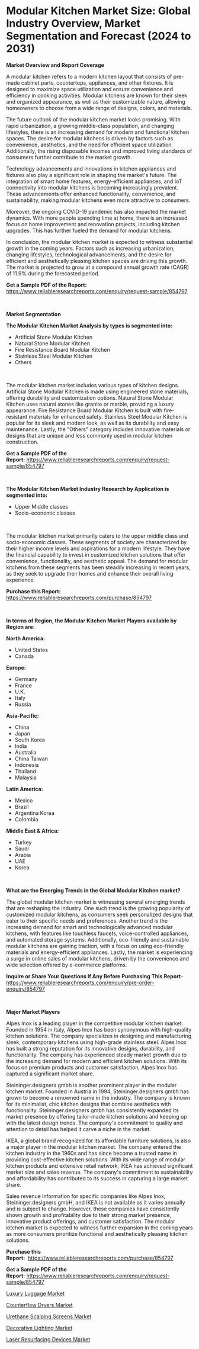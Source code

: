 <p><h1>Modular Kitchen Market Size: Global Industry Overview, Market Segmentation and Forecast (2024 to 2031)</h1></p><p><strong>Market Overview and Report Coverage</strong></p>
<p><p>A modular kitchen refers to a modern kitchen layout that consists of pre-made cabinet parts, countertops, appliances, and other fixtures. It is designed to maximize space utilization and ensure convenience and efficiency in cooking activities. Modular kitchens are known for their sleek and organized appearance, as well as their customizable nature, allowing homeowners to choose from a wide range of designs, colors, and materials.</p><p>The future outlook of the modular kitchen market looks promising. With rapid urbanization, a growing middle-class population, and changing lifestyles, there is an increasing demand for modern and functional kitchen spaces. The desire for modular kitchens is driven by factors such as convenience, aesthetics, and the need for efficient space utilization. Additionally, the rising disposable incomes and improved living standards of consumers further contribute to the market growth.</p><p>Technology advancements and innovations in kitchen appliances and fixtures also play a significant role in shaping the market's future. The integration of smart home features, energy-efficient appliances, and IoT connectivity into modular kitchens is becoming increasingly prevalent. These advancements offer enhanced functionality, convenience, and sustainability, making modular kitchens even more attractive to consumers.</p><p>Moreover, the ongoing COVID-19 pandemic has also impacted the market dynamics. With more people spending time at home, there is an increased focus on home improvement and renovation projects, including kitchen upgrades. This has further fueled the demand for modular kitchens.</p><p>In conclusion, the modular kitchen market is expected to witness substantial growth in the coming years. Factors such as increasing urbanization, changing lifestyles, technological advancements, and the desire for efficient and aesthetically pleasing kitchen spaces are driving this growth. The market is projected to grow at a compound annual growth rate (CAGR) of 11.9% during the forecasted period.</p></p>
<p><strong>Get a Sample PDF of the Report:</strong> <a href="https://www.reliableresearchreports.com/enquiry/request-sample/854797">https://www.reliableresearchreports.com/enquiry/request-sample/854797</a></p>
<p>&nbsp;</p>
<p><strong>Market Segmentation</strong></p>
<p><strong>The Modular Kitchen Market Analysis by types is segmented into:</strong></p>
<p><ul><li>Artificial Stone Modular Kitchen</li><li>Natural Stone Modular Kitchen</li><li>Fire Resistance Board Modular Kitchen</li><li>Stainless Steel Modular Kitchen</li><li>Others</li></ul></p>
<p>&nbsp;</p>
<p><p>The modular kitchen market includes various types of kitchen designs. Artificial Stone Modular Kitchen is made using engineered stone materials, offering durability and customization options. Natural Stone Modular Kitchen uses natural stones like granite or marble, providing a luxury appearance. Fire Resistance Board Modular Kitchen is built with fire-resistant materials for enhanced safety. Stainless Steel Modular Kitchen is popular for its sleek and modern look, as well as its durability and easy maintenance. Lastly, the "Others" category includes innovative materials or designs that are unique and less commonly used in modular kitchen construction.</p></p>
<p><strong>Get a Sample PDF of the Report:</strong>&nbsp;<a href="https://www.reliableresearchreports.com/enquiry/request-sample/854797">https://www.reliableresearchreports.com/enquiry/request-sample/854797</a></p>
<p>&nbsp;</p>
<p><strong>The Modular Kitchen Market Industry Research by Application is segmented into:</strong></p>
<p><ul><li>Upper Middle classes</li><li>Socio-economic classes</li></ul></p>
<p>&nbsp;</p>
<p><p>The modular kitchen market primarily caters to the upper middle class and socio-economic classes. These segments of society are characterized by their higher income levels and aspirations for a modern lifestyle. They have the financial capability to invest in customized kitchen solutions that offer convenience, functionality, and aesthetic appeal. The demand for modular kitchens from these segments has been steadily increasing in recent years, as they seek to upgrade their homes and enhance their overall living experience.</p></p>
<p><strong>Purchase this Report:</strong>&nbsp; <a href="https://www.reliableresearchreports.com/purchase/854797">https://www.reliableresearchreports.com/purchase/854797</a></p>
<p>&nbsp;</p>
<p><strong>In terms of Region, the Modular Kitchen Market Players available by Region are:</strong></p>
<p>
    <p> <strong> North America: </strong>
        <ul>
            <li>United States</li>
            <li>Canada</li>
        </ul>
        </p> 
    <p> <strong> Europe: </strong>
        <ul>
            <li>Germany</li>
            <li>France</li>
            <li>U.K.</li>
            <li>Italy</li>
            <li>Russia</li>
        </ul>
        </p> 
    <p> <strong> Asia-Pacific: </strong>
        <ul>
            <li>China</li>
            <li>Japan</li>
            <li>South Korea</li>
            <li>India</li>
            <li>Australia</li>
            <li>China Taiwan</li>
            <li>Indonesia</li>
            <li>Thailand</li>
            <li>Malaysia</li>
        </ul>
        </p> 
    <p> <strong> Latin America: </strong>
        <ul>
            <li>Mexico</li>
            <li>Brazil</li>
            <li>Argentina Korea</li>
            <li>Colombia</li>
        </ul>
        </p> 
    <p> <strong> Middle East & Africa: </strong>
        <ul>
            <li>Turkey</li>
            <li>Saudi</li>
            <li>Arabia</li>
            <li>UAE</li>
            <li>Korea</li>
        </ul>
    </p>
    </p>
<p>&nbsp;</p>
<p><strong>What are the Emerging Trends in the Global Modular Kitchen market?</strong></p>
<p><p>The global modular kitchen market is witnessing several emerging trends that are reshaping the industry. One such trend is the growing popularity of customized modular kitchens, as consumers seek personalized designs that cater to their specific needs and preferences. Another trend is the increasing demand for smart and technologically advanced modular kitchens, with features like touchless faucets, voice-controlled appliances, and automated storage systems. Additionally, eco-friendly and sustainable modular kitchens are gaining traction, with a focus on using eco-friendly materials and energy-efficient appliances. Lastly, the market is experiencing a surge in online sales of modular kitchens, driven by the convenience and wide selection offered by e-commerce platforms.</p></p>
<p><strong>Inquire or Share Your Questions If Any Before Purchasing This Report</strong>- <a href="https://www.reliableresearchreports.com/enquiry/pre-order-enquiry/854797">https://www.reliableresearchreports.com/enquiry/pre-order-enquiry/854797</a></p>
<p>&nbsp;</p>
<p><strong>Major Market Players</strong></p>
<p><p>Alpes Inox is a leading player in the competitive modular kitchen market. Founded in 1954 in Italy, Alpes Inox has been synonymous with high-quality kitchen solutions. The company specializes in designing and manufacturing sleek, contemporary kitchens using high-grade stainless steel. Alpes Inox has built a strong reputation for its innovative designs, durability, and functionality. The company has experienced steady market growth due to the increasing demand for modern and efficient kitchen solutions. With its focus on premium products and customer satisfaction, Alpes Inox has captured a significant market share.</p><p>Steininger.designers gmbh is another prominent player in the modular kitchen market. Founded in Austria in 1994, Steininger.designers gmbh has grown to become a renowned name in the industry. The company is known for its minimalist, chic kitchen designs that combine aesthetics with functionality. Steininger.designers gmbh has consistently expanded its market presence by offering tailor-made kitchen solutions and keeping up with the latest design trends. The company's commitment to quality and attention to detail has helped it carve a niche in the market.</p><p>IKEA, a global brand recognized for its affordable furniture solutions, is also a major player in the modular kitchen market. The company entered the kitchen industry in the 1960s and has since become a trusted name in providing cost-effective kitchen solutions. With its wide range of modular kitchen products and extensive retail network, IKEA has achieved significant market size and sales revenue. The company's commitment to sustainability and affordability has contributed to its success in capturing a large market share.</p><p>Sales revenue information for specific companies like Alpes Inox, Steininger.designers gmbH, and IKEA is not available as it varies annually and is subject to change. However, these companies have consistently shown growth and profitability due to their strong market presence, innovative product offerings, and customer satisfaction. The modular kitchen market is expected to witness further expansion in the coming years as more consumers prioritize functional and aesthetically pleasing kitchen solutions.</p></p>
<p><strong>Purchase this Report:</strong>&nbsp;&nbsp;<a href="https://www.reliableresearchreports.com/purchase/854797">https://www.reliableresearchreports.com/purchase/854797</a></p>
<p></p>
<p><strong>Get a Sample PDF of the Report:</strong>&nbsp;<a href="https://www.reliableresearchreports.com/enquiry/request-sample/854797">https://www.reliableresearchreports.com/enquiry/request-sample/854797</a></p>
<p><p><a href="https://github.com/BryceTownsendr/Market-Research-Report-List-2/blob/main/luxury-luggage-market.md">Luxury Luggage Market</a></p><p><a href="https://issuu.com/reportprime-2/docs/counterflow-dryers-market-size-2030.pptx">Counterflow Dryers Market</a></p><p><a href="https://issuu.com/reportprime-2/docs/urethane-scalping-screens-market-size-2030.pptx">Urethane Scalping Screens Market</a></p><p><a href="https://github.com/WillieWoodard/Market-Research-Report-List-2/blob/main/decorative-lighting-market.md">Decorative Lighting Market</a></p><p><a href="https://issuu.com/reportprime-2/docs/laser-resurfacing-devices-market-size-2030.pptx">Laser Resurfacing Devices Market</a></p></p>
